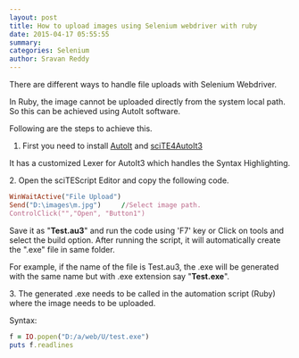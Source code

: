 ```yaml
---
layout: post
title: How to upload images using Selenium webdriver with ruby
date: 2015-04-17 05:55:55
summary: 
categories: Selenium
author: Sravan Reddy
---
```


There are different ways to handle file uploads with Selenium Webdriver.

In Ruby, the image cannot be uploaded directly from the system local path. So this can be achieved using AutoIt software.

Following are the steps to achieve this.<br/>
1. First you need to install [AutoIt](https://www.autoitscript.com/site/autoit/downloads/) and [sciTE4AutoIt3](https://www.autoitscript.com/site/autoit-script-editor/downloads/)

It has a customized Lexer for AutoIt3 which handles the Syntax Highlighting.

<p>2. Open the sciTEScript Editor and copy the following code.</p>

```ruby
WinWaitActive("File Upload") 
Send("D:\images\m.jpg")		//Select image path.
ControlClick("","Open", "Button1")
```

Save it as "<b>Test.au3</b>" and run the code using 'F7' key or Click on tools and select the build option.
After running the script, it will automatically create the ".exe" file in same folder. 

For example, if the name of the file is Test.au3, the .exe will be generated with the same name but with .exe extension say "<b>Test.exe</b>".

<p>3. The generated .exe needs to be called in the automation script (Ruby) where the image needs to be uploaded.</p>

Syntax:

```ruby
f = IO.popen("D:/a/web/U/test.exe")
puts f.readlines
```